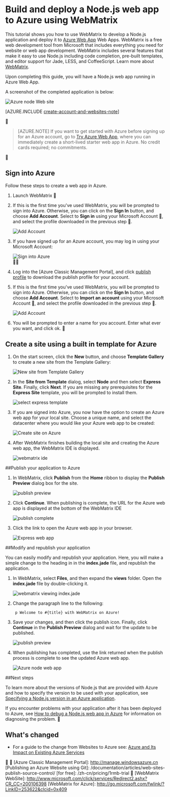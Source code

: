 <properties 
	pageTitle="Build and deploy a Node.js web app to Azure using WebMatrix" 
	description="A tutorial that teaches you how to use WebMatrix to develop a Node.js application and deploy it to Azure Web Apps." 
	services="app-service\web" 
	documentationCenter="nodejs" 
	authors="rmcmurray" 
	manager="wpickett" 
	editor=""/>

<tags
	ms.service="app-service-web"
	ms.date="05/04/2016"
	wacn.date=""/>


# Build and deploy a Node.js web app to Azure using WebMatrix

This tutorial shows you how to use WebMatrix to develop a Node.js application and deploy it to [Azure Web App](/documentation/services/web-sites/) Web Apps. WebMatrix is a free web development tool from Microsoft that includes everything you need for website or web app development. WebMatrix includes several features that make it easy to use Node.js including code completion, pre-built templates, and editor support for Jade, LESS, and CoffeeScript. Learn more about [WebMatrix](https://www.microsoft.com/web/webmatrix/).

Upon completing this guide, you will have a Node.js web app running in Azure Web App.
 
A screenshot of the completed application is below:

![Azure node Web site][webmatrix-node-completed]

[AZURE.INCLUDE [create-account-and-websites-note](../includes/create-account-and-websites-note.md)]


>[AZURE.NOTE] If you want to get started with Azure before signing up for an Azure account, go to [Try Azure Web App](https://tryappservice.azure.com/), where you can immediately create a short-lived starter web app in Azure. No credit cards required; no commitments.


## Sign into Azure

Follow these steps to create a web app in Azure.

1. Launch WebMatrix

2. If this is the first time you've used WebMatrix, you will be prompted to sign into Azure.  Otherwise, you can click on the **Sign In** button, and choose **Add Account**.  Select to **Sign in** using your Microsoft Account , and select the profile downloaded in the previous step .

	![Add Account][addaccount]

3. If you have signed up for an Azure account, you may log in using your Microsoft Account:

	![Sign into Azure][signin]	


2. Log into the [Azure Classic Management Portal], and click [publish profile](https://manage.windowsazure.cn/publishsettings/index?client=powershell&schemaversion=1.0) to download the publish profile for your account.
2. If this is the first time you've used WebMatrix, you will be prompted to sign into Azure.  Otherwise, you can click on the **Sign In** button, and choose **Add Account**.  Select to **Import an account** using your Microsoft Account , and select the profile downloaded in the previous step .

	![Add Account][addaccount]

4. You will be prompted to enter a name for you account. Enter what ever you want, and click ok.



## Create a site using a built in template for Azure

1. On the start screen, click the **New** button, and choose **Template Gallery** to create a new site from the Template Gallery:

	![New site from Template Gallery][sitefromtemplate]

2. In the **Site from Template** dialog, select **Node** and then select **Express Site**. Finally, click **Next**. If you are missing any prerequisites for the **Express Site** template, you will be prompted to install them.

	![select express template][webmatrix-templates]

3. If you are signed into Azure, you now have the option to create an Azure web app for your local site.  Choose a unique name, and select the datacenter where you would like your Azure web app to be created: 

	![Create site on Azure][nodesitefromtemplateazure]
	
4. After WebMatrix finishes building the local site and creating the Azure web app, the WebMatrix IDE is displayed.

	![webmatrix ide][webmatrix-ide]

##Publish your application to Azure

1. In WebMatrix, click **Publish** from the **Home** ribbon to display the **Publish Preview** dialog box for the site.

	![publish preview][webmatrix-node-publishpreview]

2. Click **Continue**. When publishing is complete, the URL for the Azure web app is displayed at the bottom of the WebMatrix IDE

	![publish complete][webmatrix-publish-complete]

3. Click the link to open the Azure web app in your browser.

	![Express web app][webmatrix-node-express-site]

##Modify and republish your application

You can easily modify and republish your application. Here, you will make a simple change to the heading in in the **index.jade** file, and republish the application.

1. In WebMatrix, select **Files**, and then expand the **views** folder. Open the **index.jade** file by double-clicking it.

	![webmatrix viewing index.jade][webmatrix-modify-index]

2. Change the paragraph line to the following:

		p Welcome to #{title} with WebMatrix on Azure!

3. Save your changes, and then click the publish icon. Finally, click **Continue** in the **Publish Preview** dialog and wait for the update to be published.

	![publish preview][webmatrix-republish]

4. When publishing has completed, use the link returned when the publish process is complete to see the updated Azure web app.

	![Azure node web app][webmatrix-node-completed]

##Next steps

To learn more about the versions of Node.js that are provided with Azure and how to specify the version to be used with your application, see [Specifying a Node.js version in an Azure application](/documentation/articles/nodejs-specify-node-version-azure-apps/).

If you encounter problems with your application after it has been deployed to Azure, see [How to debug a Node.js web app in Azure](/documentation/articles/web-sites-nodejs-debug/) for information on diagnosing the problem.


## What's changed
* For a guide to the change from Websites to Azure see: [Azure and Its Impact on Existing Azure Services](/documentation/services/web-sites/)



[Azure Classic Management Portal]: http://manage.windowsazure.cn
[Publishing an Azure  Website using Git]: /documentation/articles/web-sites-publish-source-control/
[for free]: /zh-cn/pricing/1rmb-trial

[WebMatrix WebSite]: http://www.microsoft.com/click/services/Redirect2.ashx?CR_CC=200106398
[WebMatrix for Azure]: http://go.microsoft.com/fwlink/?LinkID=253622&clcid=0x409

[webmatrix-node-completed]: ./media/web-sites-nodejs-use-webmatrix/webmatrix-node-complete.png
[webmatrix-templates]: ./media/web-sites-nodejs-use-webmatrix/webmatrix-templates.png

[webmatrix-node-publishpreview]: ./media/web-sites-nodejs-use-webmatrix/webmatrix-publishpreview.png

[webmatrix-ide]: ./media/web-sites-nodejs-use-webmatrix/webmatrix-ide.png
[webmatrix-publish-complete]: ./media/web-sites-nodejs-use-webmatrix/webmatrix-publish-complete.png
[webmatrix-node-express-site]: ./media/web-sites-nodejs-use-webmatrix/webmatrix-express-webiste.png
[webmatrix-modify-index]: ./media/web-sites-nodejs-use-webmatrix/webmatrix-node-edit.png
[webmatrix-republish]: ./media/web-sites-nodejs-use-webmatrix/webmatrix-republish.png
[addaccount]: ./media/web-sites-nodejs-use-webmatrix/webmatrix-add-account.png
[signin]: ./media/web-sites-nodejs-use-webmatrix/webmatrix-sign-in.png
[sitefromtemplate]: ./media/web-sites-nodejs-use-webmatrix/webmatrix-site-from-template.png
[nodesitefromtemplateazure]: ./media/web-sites-nodejs-use-webmatrix/webmatrix-node-site-azure.png
